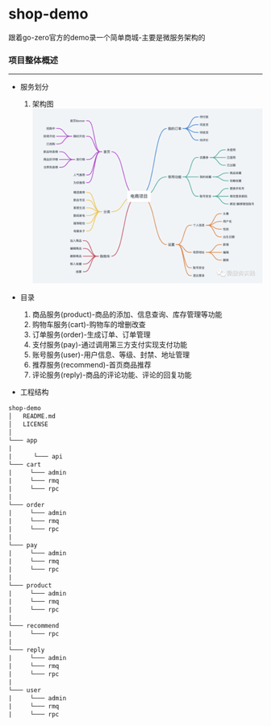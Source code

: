 # shop-demo
跟着go-zero官方的demo录一个简单商城-主要是微服务架构的

### 项目整体概述
****
 * 服务划分
   1. 架构图
     ![架构图.png](./shop.png)
     
 * 目录
    1. 商品服务(product)-商品的添加、信息查询、库存管理等功能
    2. 购物车服务(cart)-购物车的增删改查
    3. 订单服务(order)-生成订单、订单管理
    4. 支付服务(pay)-通过调用第三方支付实现支付功能
    5. 账号服务(user)-用户信息、等级、封禁、地址管理
    6. 推荐服务(recommend)-首页商品推荐
    7. 评论服务(reply)-商品的评论功能、评论的回复功能
 * 工程结构
```
shop-demo
│   README.md
│   LICENSE    
│
└─── app
|
|      └─── api
└─── cart
|     └─── admin
|     └─── rmq
|     └─── rpc   
|
└─── order
|     └─── admin
|     └─── rmq
|     └─── rpc  
|
└─── pay
|     └─── admin
|     └─── rmq
|     └─── rpc  
|
└─── product
|     └─── admin
|     └─── rmq
|     └─── rpc  
|
└─── recommend
|     └─── rpc  
|
└─── reply
|     └─── admin
|     └─── rmq
|     └─── rpc  
|
└─── user
|     └─── admin
|     └─── rmq
|     └─── rpc        

```

